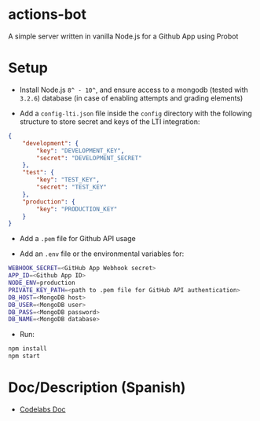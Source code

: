 # actions-bot

A simple server written in vanilla Node.js for a Github App using Probot

# Setup

* Install Node.js `8^ - 10^`, and ensure access to a mongodb (tested with `3.2.6`) database (in case of enabling attempts and grading elements)

* Add a `config-lti.json` file inside the `config` directory with the following structure to store secret and keys of the LTI integration:

```json
{
    "development": {
        "key": "DEVELOPMENT_KEY",
        "secret": "DEVELOPMENT_SECRET"
    },
    "test": {
        "key": "TEST_KEY",
        "secret": "TEST_KEY"
    },
    "production": {
        "key": "PRODUCTION_KEY"
    }
}

```

* Add a `.pem` file for Github API usage

* Add an `.env` file or the environmental variables for:

```bash
WEBHOOK_SECRET=<GitHub App Webhook secret>
APP_ID=<Github App ID>
NODE_ENV=production
PRIVATE_KEY_PATH=<path to .pem file for GitHub API authentication>
DB_HOST=<MongoDB host>
DB_USER=<MongoDB user>
DB_PASS=<MongoDB password>
DB_NAME=<MongoDB database>
```
* Run: 

```bash
npm install
npm start
```

# Doc/Description (Spanish)

* [Codelabs Doc](https://codelabs-preview.appspot.com/?file_id=1tA9VCFpkqISLbFzLjtBLRIAYXKMJJiiTe8vgu1FL-T4#0)